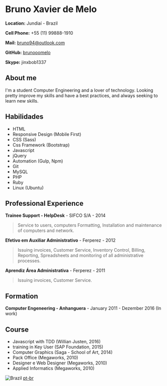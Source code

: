 # Bruno Xavier de Melo

**Location:** Jundiaí - Brazil

**Cell Phone:** +55 (11) 99888-1910

**Mail:** bruno94@outlook.com

**GitHub:** [brunooomelo](www.github.com/brunooomelo)

**Skype:** jinxbob1337

## About me
I'm a student Computer Engineering and a lover of technology. Looking pretty improve my skills and have a best practices, and always seeking to learn new skills.
## Habilidades

* HTML
* Responsive Design (Mobile First)
* CSS (Sass)
* Css Framework (Bootstrap)
* Javascript
* jQuery
* Automation (Gulp, Npm)
* Git
* MySQL
* PHP
* Ruby
* Linux (Ubuntu)

## Professional Experience

**Trainee Support - HelpDesk** - SIFCO S/A - 2014
> Service to users, computers Formatting, Installation and maintenance of computers and network.

**Efetivo em Auxiliar Administrativo** - Ferperez - 2012
> Issuing invoices, Customer Service, Inventory Control, Billing, Reporting, Spreadsheets and monitoring of all administrative processes.

**Aprendiz Área Administrativa** - Ferperez - 2011
> Issuing invoices, Customer Service.

## Formation

**Computer Engeneering - Anhanguera** - January 2011 - Dezember 2016 (In work)

## Course
* Javascript with TDD (Willian Justen, 2016)
* training in Key User (SAP Foundation, 2015)
* Computer Graphics (Saga - School of Art, 2014)
* Pack Office (Megaworks, 2010)
* Designer e Web Designer (Megaworks, 2010)
* Applied Informatics (Megaworks, 2010)

![Brazil](https://raw.githubusercontent.com/stevenrskelton/flag-icon/master/png/16/country-4x3/br.png "Brazil") [pt-br](readme-ptbr.me)
